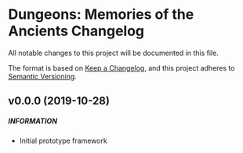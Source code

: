 ﻿# Dungeons: Memories of the Ancients Changelog
All notable changes to this project will be documented in this file.

The format is based on [Keep a Changelog](https://keepachangelog.com/), and this project adheres to [Semantic Versioning](https://semver.org/).

## v0.0.0 (2019-10-28)
##### INFORMATION   
* Initial prototype framework
